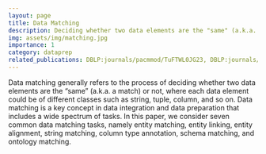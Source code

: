 ```yaml
---
layout: page
title: Data Matching
description: Deciding whether two data elements are the "same" (a.k.a. a match) or not
img: assets/img/matching.jpg
importance: 1
category: dataprep
related_publications: DBLP:journals/pacmmod/TuFTWL0JG23, DBLP:journals/pvldb/TuHFTCLD22, DBLP:conf/sigmod/TuF0WC0F022, DBLP:journals/pvldb/Thirumuruganathan21, DBLP:journals/pvldb/EbraheemTJOT18, DBLP:conf/sigmod/0002MEMPQS017, DBLP:journals/pvldb/SinghMEMPQST17
---
```


Data matching generally refers to the process of deciding whether two data elements are the “same” (a.k.a. a match) or not, where each data element could be of different classes such as string, tuple, column, and so on. Data matching is a key concept in data integration and data preparation  that includes a wide spectrum of tasks. In this paper, we consider seven common data matching tasks, namely entity matching, entity linking, entity alignment, string matching, column type annotation, schema matching, and ontology matching.